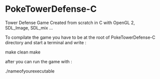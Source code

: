 PokeTowerDefense-C
==================

Tower Defense Game Created from scratch in C with OpenGL 2, SDL_Image, SDL_mix ...

To compilate the game you have to be at the root of PokeTowerDefense-C directory 
and start a terminal and write : 

make clean
make

after you can run the game with :

./nameofyourexecutable
